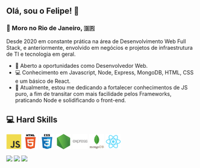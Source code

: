 ## Olá, sou o Felipe! 👋
### 📍 Moro no Rio de Janeiro, :brazil:

Desde 2020 em constante prática na área de Desenvolvimento Web Full Stack, e anteriormente, envolvido em negócios e projetos de infraestrutura de TI e tecnologia em geral.
- 🤝 Aberto a oportunidades como Desenvolvedor Web.
- 💻 Conhecimento em Javascript, Node, Express, MongoDB, HTML, CSS e um básico de React.
- 💬 Atualmente, estou me dedicando a fortalecer conhecimentos de JS puro, a fim de transitar com mais facilidade pelos Frameworks, praticando Node e solidificando o front-end. 

## 💻 Hard Skills

<img src="https://raw.githubusercontent.com/devicons/devicon/master/icons/javascript/javascript-original.svg" alt="js" width="40" height="40" style="max-width:100%"></img>
<img src="https://raw.githubusercontent.com/devicons/devicon/master/icons/html5/html5-original-wordmark.svg" alt="html" width="40" height="40" style="max-width:100%"></img>
<img src="https://raw.githubusercontent.com/devicons/devicon/master/icons/css3/css3-original-wordmark.svg" alt="css" width="40" height="40" style="max-width:100%"></img>
<img src="https://raw.githubusercontent.com/devicons/devicon/master/icons/nodejs/nodejs-original.svg" alt="node" width="40" height="40" style="max-width:100%"></img>
<img src="https://raw.githubusercontent.com/devicons/devicon/master/icons/express/express-original-wordmark.svg" alt="express" width="40" height="40" style="max-width:100%"></img>
<img src="https://raw.githubusercontent.com/devicons/devicon/master/icons/mongodb/mongodb-original-wordmark.svg" alt="mongo" width="40" height="40" style="max-width:100%"></img>
<img src="https://raw.githubusercontent.com/devicons/devicon/master/icons/react/react-original.svg" alt="react" width="40" height="40" style="max-width:100%"></img>

[<img src="https://img.shields.io/badge/linkedin-%230077B5.svg?&style=for-the-badge&logo=linkedin&logoColor=white" />](https://www.linkedin.com/in/felipe-montenegro-ribeiro/) [<img src = "https://img.shields.io/badge/instagram-%23E4405F.svg?&style=for-the-badge&logo=instagram&logoColor=white">](https://www.instagram.com/felp88/) [<img src = "https://img.shields.io/badge/facebook-%231877F2.svg?&style=for-the-badge&logo=facebook&logoColor=white">](https://www.facebook.com/felp.montenegro)

<!--
**felipemontenegror/felipemontenegror** is a ✨ _special_ ✨ repository because its `README.md` (this file) appears on your GitHub profile.

